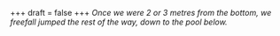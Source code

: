 
+++
draft = false
+++
_Once we were 2 or 3 metres from the bottom, we freefall jumped the rest of the way, down to the pool below._
